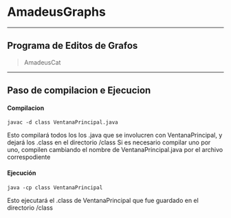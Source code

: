 # AmadeusGraphs
------------------------------------
## Programa de Editos de Grafos

> AmadeusCat

---------------------------
## Paso de compilacion e Ejecucion


#### Compilacion
`javac -d class VentanaPrincipal.java `

Esto compilará todos los los .java que se involucren con VentanaPrincipal, y dejará los .class en el directorio /class
Si es necesario compilar uno por uno, compilen cambiando el nombre de VentanaPrincipal.java por el archivo correspodiente



#### Ejecución
`java -cp class VentanaPrincipal`

Esto ejecutará el .class de VentanaPrincipal que fue guardado en el directorio /class

